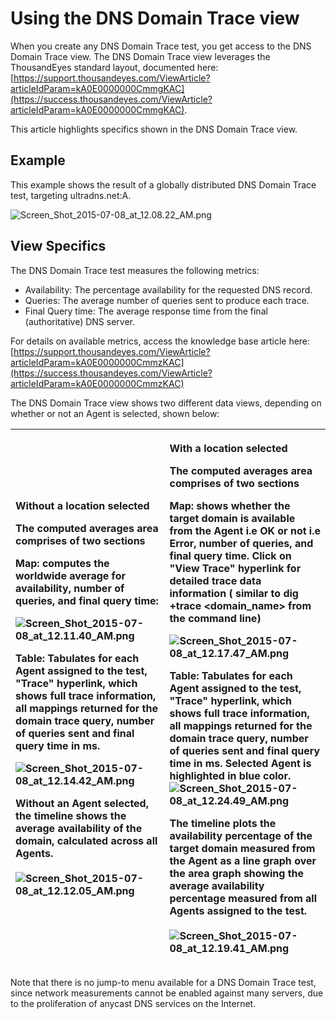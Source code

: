 # Using the DNS Domain Trace view

When you create any DNS Domain Trace test, you get access to the DNS Domain Trace view.  The DNS Domain Trace view leverages the ThousandEyes standard layout, documented here: [https://support.thousandeyes.com/ViewArticle?articleIdParam=kA0E0000000CmmgKAC](https://success.thousandeyes.com/ViewArticle?articleIdParam=kA0E0000000CmmgKAC).  

This article highlights specifics shown in the DNS Domain Trace view.

## Example

This example shows the result of a globally distributed DNS Domain Trace test, targeting ultradns.net:A.

![Screen\_Shot\_2015-07-08\_at\_12.08.22\_AM.png](https://success.thousandeyes.com/servlet/rtaImage?eid=ka044000000UJk7&feoid=00NE0000006OT0r&refid=0EME0000000DWOw)

## View Specifics

The DNS Domain Trace test measures the following metrics:

* Availability: The percentage availability for the requested DNS record.
* Queries: The average number of queries sent to produce each trace.
* Final Query time: The average response time from the final \(authoritative\) DNS server.

For details on available metrics, access the knowledge base article here: [https://support.thousandeyes.com/ViewArticle?articleIdParam=kA0E0000000CmmzKAC](https://success.thousandeyes.com/ViewArticle?articleIdParam=kA0E0000000CmmzKAC)

The DNS Domain Trace view shows two different data views, depending on whether or not an Agent is selected, shown below:

<table>
  <thead>
    <tr>
      <th style="text-align:left">
        <p><b>Without a location selected</b>
        </p>
        <p>The computed averages area comprises of two sections</p>
        <p><b>Map: </b>computes the worldwide average for availability, number of
          queries, and final query time:</p>
        <p>
          <img src="https://success.thousandeyes.com/servlet/rtaImage?eid=ka044000000UJk7&amp;feoid=00NE0000006OT0r&amp;refid=0EME0000000DWOv"
          alt="Screen_Shot_2015-07-08_at_12.11.40_AM.png" />
        </p>
        <p> <b>Table: </b>Tabulates for each Agent assigned to the test, &quot;Trace&quot;
          hyperlink, which shows full trace information, all mappings returned for
          the domain trace query, number of queries sent and final query time in
          ms.</p>
        <p>
          <img src="https://success.thousandeyes.com/servlet/rtaImage?eid=ka044000000UJk7&amp;feoid=00NE0000006OT0r&amp;refid=0EME0000000DWPs"
          alt="Screen_Shot_2015-07-08_at_12.14.42_AM.png" />
        </p>
        <p>Without an Agent selected, the timeline shows the average availability
          of the domain, calculated across all Agents.
          <br />
          <br />
          <img src="https://success.thousandeyes.com/servlet/rtaImage?eid=ka044000000UJk7&amp;feoid=00NE0000006OT0r&amp;refid=0EME0000000DWPv"
          alt="Screen_Shot_2015-07-08_at_12.12.05_AM.png" />
        </p>
      </th>
      <th style="text-align:left">
        <p><b>With a location selected</b>
        </p>
        <p>The computed averages area comprises of two sections</p>
        <p><b>Map: </b>shows whether the target domain is available from the Agent
          i.e OK or not i.e Error, number of queries, and final query time. Click
          on &quot;View Trace&quot; hyperlink for detailed trace data information
          ( similar to dig +trace &lt;domain_name&gt; from the command line)</p>
        <p>
          <img src="https://success.thousandeyes.com/servlet/rtaImage?eid=ka044000000UJk7&amp;feoid=00NE0000006OT0r&amp;refid=0EME0000000DWOy"
          alt="Screen_Shot_2015-07-08_at_12.17.47_AM.png" />
        </p>
        <p><b>Table: </b>Tabulates for each Agent assigned to the test, &quot;Trace&quot;
          hyperlink, which shows full trace information, all mappings returned for
          the domain trace query, number of queries sent and final query time in
          ms. Selected Agent is highlighted in blue color.
          <br />
          <img src="https://success.thousandeyes.com/servlet/rtaImage?eid=ka044000000UJk7&amp;feoid=00NE0000006OT0r&amp;refid=0EME0000000DWPq"
          alt="Screen_Shot_2015-07-08_at_12.24.49_AM.png" />
        </p>
        <p>The timeline plots the availability percentage of the target domain measured
          from the Agent as a line graph over the area graph showing the average
          availability percentage measured from all Agents assigned to the test.
          <br
          />
          <br />
          <img src="https://success.thousandeyes.com/servlet/rtaImage?eid=ka044000000UJk7&amp;feoid=00NE0000006OT0r&amp;refid=0EME0000000DWPn"
          alt="Screen_Shot_2015-07-08_at_12.19.41_AM.png" />
        </p>
      </th>
    </tr>
  </thead>
  <tbody></tbody>
</table>Note that there is no jump-to menu available for a DNS Domain Trace test, since network measurements cannot be enabled against many servers, due to the proliferation of anycast DNS services on the Internet.

